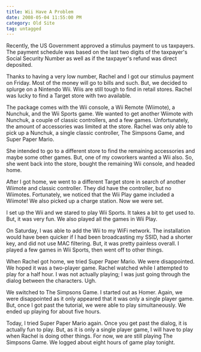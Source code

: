 ```yaml
---
title: Wii Have A Problem
date: 2008-05-04 11:55:00 PM
category: Old Site
tag: untagged
---
```


Recently, the US Government approved a stimulus payment to us taxpayers. The payment schedule was based on the last two digits of the taxpayer's Social Security Number as well as if the taxpayer's refund was direct deposited.

Thanks to having a very low number, Rachel and I got our stimulus payment on Friday. Most of the money will go to bills and such. But, we decided to splurge on a Nintendo Wii. Wiis are still tough to find in retail stores. Rachel was lucky to find a Target store with two available.

The package comes with the Wii console, a Wii Remote (Wiimote), a Nunchuk, and the Wii Sports game. We wanted to get another Wiimote with Nunchuk, a couple of classic controllers, and a few games. Unfortunately, the amount of accessories was limited at the store. Rachel was only able to pick up a Nunchuk, a single classic controller, The Simpsons Game, and Super Paper Mario.

She intended to go to a different store to find the remaining accessories and maybe some other games. But, one of my coworkers wanted a Wii also. So, she went back into the store, bought the remaining Wii console, and headed home.

After I got home, we went to a different Target store in search of another Wiimote and classic controller. They did have the controller, but no Wiimotes. Fortunately, we noticed that the Wii Play game included a Wiimote! We also picked up a charge station. Now we were set.

I set up the Wii and we stared to play Wii Sports. It takes a bit to get used to. But, it was very fun. We also played all the games in Wii Play.

On Saturday, I was able to add the Wii to my WiFi network. The installation would have been quicker if I had been broadcasting my SSID, had a shorter key, and did not use MAC filtering. But, it was pretty painless overall. I played a few games in Wii Sports, then went off to other things.

When Rachel got home, we tried Super Paper Mario. We were disappointed. We hoped it was a two-player game. Rachel watched while I attempted to play for a half hour. I was not actually playing; I was just going through the dialog between the characters. Ugh.

We switched to The Simpsons Game. I started out as Homer. Again, we were disappointed as it only appeared that it was only a single player game. But, once I got past the tutorial, we were able to play simultaneously. We ended up playing for about five hours.

Today, I tried Super Paper Mario again. Once you get past the dialog, it is actually fun to play. But, as it is only a single player game, I will have to play when Rachel is doing other things. For now, we are still playing The Simpsons Game. We logged about eight hours of game play tonight.
